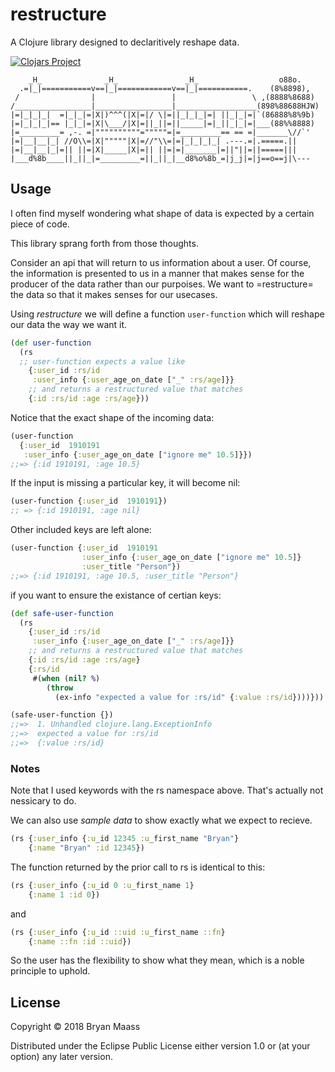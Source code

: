 # restructure

A Clojure library designed to declaritively reshape data.

[![Clojars Project](https://img.shields.io/clojars/v/restructure.svg)](https://clojars.org/restructure)

        _H_              _H_               _H_                  o88o.
      .=|_|===========v==|_|============v==|_|===========.    (8%8898),
     /                |                 |                 \ ,(8888%8688)
    /_________________|_________________|__________________(898%88688HJW)
    |=|_|_|_|  =|_|_|=|X|)^^^(|X|=|/ \|=||_|_|_|=| ||_|_|=|`(86888%8%9b)
    |=|_|_|_|== |_|_|=|X|\___/|X|=||_||=||_____|=|_||_|_|=|___(88%%8888)
    |=_________= ,-. =|""""""""""="""""=|=_________== == =|_______\//`'
    |=|__|__|_| //O\\=|X|"""""|X|=//"\\=|=|_|_|_|_| .---.=|.=====.||
    |=|__|__|_|=|| ||=|X|_____|X|=|| ||=|=|_______|=||"||=||=====|||
    |___d%8b____||_||_|=_________=||_||_|__d8%o%8b_=|j_j|=|j==o==j|\---
## Usage

I often find myself wondering what shape of data is expected by a certain piece of code.

This library sprang forth from those thoughts.

Consider an api that will return to us information about a user. Of course, the information is presented to us in a manner that makes sense for the producer of the data rather than our purpoises. We want to =restructure= the data so that it makes senses for our usecases.

Using *restructure* we will define a function `user-function` which will reshape our data the way we want it.

``` clojure
(def user-function
  (rs
  ;; user-function expects a value like
    {:user_id :rs/id
     :user_info {:user_age_on_date ["_" :rs/age]}}
    ;; and returns a restructured value that matches
    {:id :rs/id :age :rs/age}))
```

Notice that the exact shape of the incoming data:

```clojure
(user-function
  {:user_id  1910191
   :user_info {:user_age_on_date ["ignore me" 10.5]}})
;;=> {:id 1910191, :age 10.5}
```

If the input is missing a particular key, it will become nil:

``` clojure
(user-function {:user_id  1910191})
;; => {:id 1910191, :age nil}
```

Other included keys are left alone:

```clojure
(user-function {:user_id  1910191
                :user_info {:user_age_on_date ["ignore me" 10.5]}
                :user_title "Person"})
;;=> {:id 1910191, :age 10.5, :user_title "Person"}
```

if you want to ensure the existance of certian keys:

```clojure
(def safe-user-function
  (rs
    {:user_id :rs/id
     :user_info {:user_age_on_date ["_" :rs/age]}}
    ;; and returns a restructured value that matches
    {:id :rs/id :age :rs/age}
    {:rs/id
     #(when (nil? %)
        (throw
          (ex-info "expected a value for :rs/id" {:value :rs/id})))}))

(safe-user-function {})
;;=>  1. Unhandled clojure.lang.ExceptionInfo
;;=>  expected a value for :rs/id
;;=>  {:value :rs/id}
```

### Notes

Note that I used keywords with the rs namespace above. That's actually not nessicary to do.

We can also use _sample data_ to show exactly what we expect to recieve.

``` clojure
(rs {:user_info {:u_id 12345 :u_first_name "Bryan"}
    {:name "Bryan" :id 12345})
```

The function returned by the prior call to rs is identical to this:
``` clojure
(rs {:user_info {:u_id 0 :u_first_name 1}
    {:name 1 :id 0})
```

and
``` clojure
(rs {:user_info {:u_id ::uid :u_first_name ::fn}
    {:name ::fn :id ::uid})
```

So the user has the flexibility to show what they mean, which is a noble principle to uphold.

## License

Copyright © 2018 Bryan Maass

Distributed under the Eclipse Public License either version 1.0 or (at your option) any later version.
